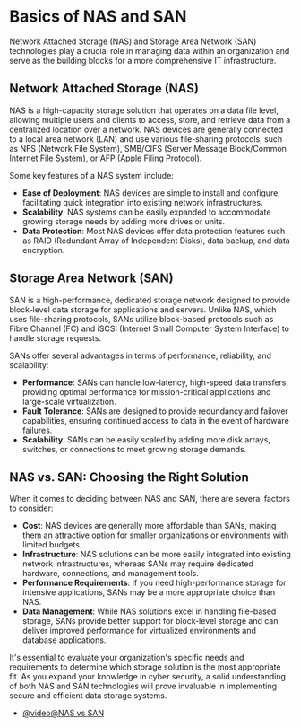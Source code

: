 # Basics of NAS and SAN

Network Attached Storage (NAS) and Storage Area Network (SAN) technologies play a crucial role in managing data within an organization and serve as the building blocks for a more comprehensive IT infrastructure.

## Network Attached Storage (NAS)

NAS is a high-capacity storage solution that operates on a data file level, allowing multiple users and clients to access, store, and retrieve data from a centralized location over a network. NAS devices are generally connected to a local area network (LAN) and use various file-sharing protocols, such as NFS (Network File System), SMB/CIFS (Server Message Block/Common Internet File System), or AFP (Apple Filing Protocol).

Some key features of a NAS system include:

- **Ease of Deployment**: NAS devices are simple to install and configure, facilitating quick integration into existing network infrastructures.
- **Scalability**: NAS systems can be easily expanded to accommodate growing storage needs by adding more drives or units.
- **Data Protection**: Most NAS devices offer data protection features such as RAID (Redundant Array of Independent Disks), data backup, and data encryption.

## Storage Area Network (SAN)

SAN is a high-performance, dedicated storage network designed to provide block-level data storage for applications and servers. Unlike NAS, which uses file-sharing protocols, SANs utilize block-based protocols such as Fibre Channel (FC) and iSCSI (Internet Small Computer System Interface) to handle storage requests.

SANs offer several advantages in terms of performance, reliability, and scalability:

- **Performance**: SANs can handle low-latency, high-speed data transfers, providing optimal performance for mission-critical applications and large-scale virtualization.
- **Fault Tolerance**: SANs are designed to provide redundancy and failover capabilities, ensuring continued access to data in the event of hardware failures.
- **Scalability**: SANs can be easily scaled by adding more disk arrays, switches, or connections to meet growing storage demands.

## NAS vs. SAN: Choosing the Right Solution

When it comes to deciding between NAS and SAN, there are several factors to consider:

- **Cost**: NAS devices are generally more affordable than SANs, making them an attractive option for smaller organizations or environments with limited budgets.
- **Infrastructure**: NAS solutions can be more easily integrated into existing network infrastructures, whereas SANs may require dedicated hardware, connections, and management tools.
- **Performance Requirements**: If you need high-performance storage for intensive applications, SANs may be a more appropriate choice than NAS.
- **Data Management**: While NAS solutions excel in handling file-based storage, SANs provide better support for block-level storage and can deliver improved performance for virtualized environments and database applications.

It's essential to evaluate your organization's specific needs and requirements to determine which storage solution is the most appropriate fit. As you expand your knowledge in cyber security, a solid understanding of both NAS and SAN technologies will prove invaluable in implementing secure and efficient data storage systems.

- [@video@NAS vs SAN](https://youtu.be/3yZDDr0JKVc)